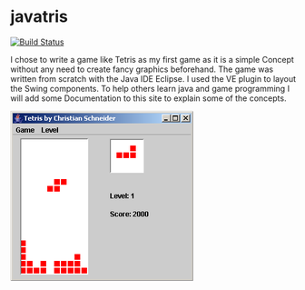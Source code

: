 javatris
========

[![Build Status](https://travis-ci.com/cschneider/javatris.svg?branch=master)](https://travis-ci.com/cschneider/javatris)

I chose to write a game like Tetris as my first game as it is a simple Concept without any need to create fancy 
graphics beforehand. The game was written from scratch with the Java IDE Eclipse. I used the VE plugin to layout
the Swing components. To help others learn java and game programming I will add some Documentation to this site to 
explain some of the concepts.

 ![Java Tris](tetris.png)
